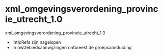 # xml_omgevingsverordening_provincie_utrecht_1.0
xml_omgevingsverordening_provincie_utrecht_1.0
- IntIoRefs zijn nagelopen
- In owGebiedsaanwijzingen ontbreekt de groepsaanduiding
